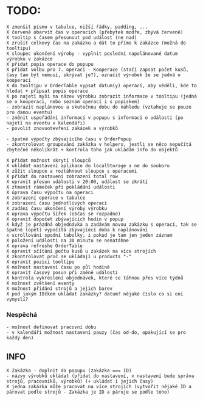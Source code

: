 # TODO:

    X zmenšit písmo v tabulce, nižší řádky, padding, ...
    X červeně obarvit čas v operacích (přebytek modře, zbývá červeně)
    X tooltip s časem přesunout pod událost (ne nad)
    X zrušit celkový čas na zakázku a dát to přímo k zakázce (možná do tooltipu)
    X sloupec ukončení výroby - vyplnit poslední napolánované datum výrobku v zakázce
    X přidat popis operace do popupu
    X přidat volbu pro 7. operaci - Kooperace (stačí zapsat počet kusů, časy tam být nemusí, skrývat je?), označit výrobek že se jedná o kooperaci
    X do tooltipu v OrderTable vypsat datum(y) operací, aby věděli, kde to hledat + připsat popis operace
    X po najetí myší na název výrobku zobrazit informace v tooltipu (jedná se o kooperaci, nebo seznam operací i s popiskem)
    - zobrazit naplánovou a skutečnou dobu do náhledu (vztahuje se pouze pro danou eventu)
    - změnit uspořádání informací v popupu s informací o události (po najetí na eventu v kalendáři)
    - povolit znovuotevření zakázek a výrobků

    - špatné výpočty zbývajícího času v OrderPopup
    - zkontrolovat groupování zakázka v helpers, jestli se něco nepočítá zbytečně několikrát + kontrola toho jak ukládám info do objektů

    X přidat možnost skrytí sloupců
    X ukládat nastavení aplikace do localStorage a ne do souboru
    X zůžit sloupce a roztáhnout sloupce s operacemi
    X přidat do nastavení zobrazení total row
    X opravit přesun události v 20:00, událost se zkrátí
    X ztmavit rámeček při pokládání události
    X úprava času výpočtu na operaci
    X zobrazení operace v tabulce
    X zobrazení času jednotlivých operací
    X zadání času ukončení výroby výrobku
    X oprava výpočtu šířek (občas se rozpadne)
    X opravit dopočet zbývajících hodin v popup
    X když je prázdná objednávka a zadávám novou zakázku s operací, tak se špatně (opět) vypočítá zbývajíécí doba k naplánování
    x scrollování spodní tabulky, i pokud je tam jen jeden záznam
    X položení události na 30 minutu se nenatáhne
    X oprava refreshe OrderTable
    X opravit sčítání počtu kusů u zakázek na více strojích
    X zkontrolovat proč se ukládají u products "-"
    X opravit pozici tooltipu
    X možnost nastavení času po půl hodině
    X opravit časový posun při změně události
    X kontrola vykreslení objednávek, které se táhnou přes více týdnů
    X možnost zvětšení eventy
    X možnost přidání strojů a jejich barev
    X pod jakým IDčkem ukládat zakázky? datum? nějaké číslo co si oni vymyslí?


### Nespěchá
    - možnost definovat pracovní dobu
    - v kalendáři možnost nastavení pauzy (čas od-do, opakující se pro každý den)


## INFO

    X Zakázka - doplnit do popupu (zakázka === ID)
    - názvy výrobků ukládat (přidat do nastavení, v nastavení bude správa strojů, pracovníků, výrobků) (+ ukládat i jejich časy)
    X jedna zakázka může pracovat na více strojích (vytvořit nějaké ID a párovat podle strojů - Zakázka je ID a páruje se podle toho)